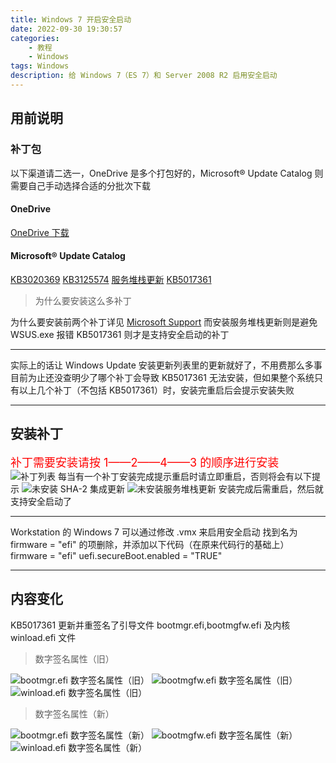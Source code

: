```yaml
---
title: Windows 7 开启安全启动
date: 2022-09-30 19:30:57
categories: 
	- 教程
	- Windows
tags: Windows
description: 给 Windows 7（ES 7）和 Server 2008 R2 启用安全启动
---
```


## 用前说明

### 补丁包
以下渠道请二选一，OneDrive 是多个打包好的，Microsoft® Update Catalog 则需要自己手动选择合适的分批次下载

#### OneDrive
[OneDrive 下载](https://ys8rx-my.sharepoint.com/:f:/g/personal/gucats_ys8rx_onmicrosoft_com/EuMGGoJihddMnUJrdL_7cOAB5PT2X7AEGU86XuVgMycrgA?e=VhDp2g)

#### Microsoft® Update Catalog
[KB3020369](https://www.catalog.update.microsoft.com/Search.aspx?q=KB3020369)
[KB3125574](https://www.catalog.update.microsoft.com/Search.aspx?q=KB3125574)
[服务堆栈更新](https://catalog.update.microsoft.com/Search.aspx?q=Servicing%20Stack)
[KB5017361](https://www.catalog.update.microsoft.com/Search.aspx?q=KB5017361)

<blockquote>
为什么要安装这么多补丁
</blockquote>

为什么要安装前两个补丁详见 [Microsoft Support](https://support.microsoft.com/topic/%E9%92%88%E5%AF%B9-windows-%E5%92%8C-wsus-%E7%9A%84-2019-sha-2-%E4%BB%A3%E7%A0%81%E7%AD%BE%E5%90%8D%E6%94%AF%E6%8C%81%E8%A6%81%E6%B1%82-64d1c82d-31ee-c273-3930-69a4cde8e64f)
而安装服务堆栈更新则是避免 WSUS.exe 报错
KB5017361 则才是支持安全启动的补丁

------

实际上的话让 Windows Update 安装更新列表里的更新就好了，不用费那么多事
目前为止还没查明少了哪个补丁会导致 KB5017361 无法安装，但如果整个系统只有以上几个补丁（不包括 KB5017361）时，安装完重启后会提示安装失败

------

## 安装补丁
<font size=4 color=red>补丁需要安装请按 1——2——4——3 的顺序进行安装</font>
![补丁列表](https://gcore.jsdelivr.net/gh/Goo-aw233/WebSiteResources@main/Pics/Win7SecureBoot/Win7SecureBoot1.png)
每当有一个补丁安装完成提示重启时请立即重启，否则将会有以下提示
![未安装 SHA-2 集成更新](https://gcore.jsdelivr.net/gh/Goo-aw233/WebSiteResources@main/Pics/Win7SecureBoot/Win7SecureBoot2.png)
![未安装服务堆栈更新](https://gcore.jsdelivr.net/gh/Goo-aw233/WebSiteResources@main/Pics/Win7SecureBoot/Win7SecureBoot3.png)
安装完成后需重启，然后就支持安全启动了

------

Workstation 的 Windows 7 可以通过修改 .vmx 来启用安全启动
找到名为 firmware = "efi" 的项删除，并添加以下代码（在原来代码行的基础上）
firmware = "efi"
uefi.secureBoot.enabled = "TRUE"

------

## 内容变化
KB5017361 更新并重签名了引导文件 bootmgr.efi,bootmgfw.efi 及内核 winload.efi 文件

<blockquote>
数字签名属性（旧）
</blockquote>

![bootmgr.efi 数字签名属性（旧）](https://gcore.jsdelivr.net/gh/Goo-aw233/WebSiteResources@main/Pics/Win7SecureBoot/Win7SecureBoot4.png)
![bootmgfw.efi 数字签名属性（旧）](https://gcore.jsdelivr.net/gh/Goo-aw233/WebSiteResources@main/Pics/Win7SecureBoot/Win7SecureBoot6.png)
![winload.efi 数字签名属性（旧）](https://gcore.jsdelivr.net/gh/Goo-aw233/WebSiteResources@main/Pics/Win7SecureBoot/Win7SecureBoot8.png)

<blockquote>
数字签名属性（新）
</blockquote>

![bootmgr.efi 数字签名属性（新）](5)
![bootmgfw.efi 数字签名属性（新）](7)
![winload.efi 数字签名属性（新）](9)
